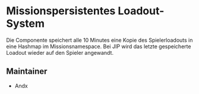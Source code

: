 # Missionspersistentes Loadout-System

Die Componente speichert alle 10 Minutes eine Kopie des Spielerloadouts in eine Hashmap im Missionsnamespace. Bei JIP wird das letzte gespeicherte Loadout wieder auf den Spieler angewandt.

## Maintainer

- Andx
